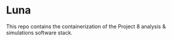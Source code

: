 Luna
====

This repo contains the containerization of the Project 8 analysis & simulations software stack.
